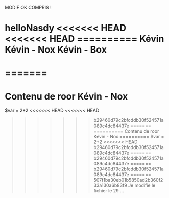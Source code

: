 
MODIF OK COMPRIS !

helloNasdy
<<<<<<< HEAD
<<<<<<< HEAD
========== Kévin
Kévin - Nox
Kévin - Box
=======
=======
==========
Contenu de roor
Kévin - Nox
==========
$var = 2+2
<<<<<<< HEAD
<<<<<<< HEAD
>>>>>>> b29460d79c2bfcddb30f524571a089c4dc84437e
=======
==========
Contenu de roor
Kévin - Nox
==========
$var = 2+2
<<<<<<< HEAD
>>>>>>> b29460d79c2bfcddb30f524571a089c4dc84437e
=======
>>>>>>> b29460d79c2bfcddb30f524571a089c4dc84437e
=======
>>>>>>> b29460d79c2bfcddb30f524571a089c4dc84437e
=======
>>>>>>> 507f1ba30eb01b5850ad2b360f233a130a6b83f9
Je modifie le fichier le 29 ...

